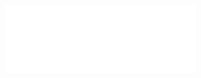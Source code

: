 ![carbon (1)](https://raw.githubusercontent.com/boatrainlsz/my-image-hosting/main/202203181455261.svg)